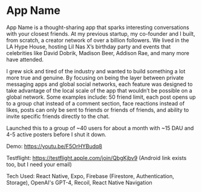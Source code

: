 # App Name
App Name is a thought-sharing app that sparks interesting conversations with your closest friends. At my previous startup, my co-founder and I built, from scratch, a creator network of over a billion followers. We lived in the LA Hype House, hosting Lil Nas X’s birthday party and events that celebrities like David Dobrik, Madison Beer, Addison Rae, and many more have attended. 

I grew sick and tired of the industry and wanted to build something a lot more true and genuine. By focusing on being the layer between private messaging apps and global social networks, each feature was designed to take advantage of the local scale of the app that wouldn’t be possible on a global network. Some examples include: 50 friend limit, each post opens up to a group chat instead of a comment section, face reactions instead of likes, posts can only be sent to friends or friends of friends, and ability to invite specific friends directly to the chat.

Launched this to a group of ~40 users for about a month with ~15 DAU and 4-5 active posters before I shut it down.

Demo: https://youtu.be/F5OrHYBudq8

Testflight: https://testflight.apple.com/join/QbgKjbv9 (Android link exists too, but I need your email)

Tech Used: React Native, Expo, Firebase (Firestore, Authentication, Storage), OpenAI's GPT-4, Recoil, React Native Navigation 
